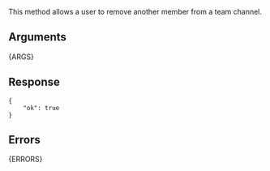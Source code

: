 This method allows a user to remove another member from a team channel.

## Arguments

{ARGS}


## Response

	{
		"ok": true
	}


## Errors

{ERRORS}
